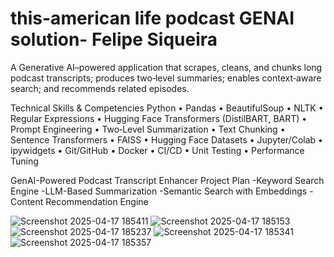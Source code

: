 # this-american life podcast GENAI solution- Felipe Siqueira
A Generative AI–powered application that scrapes, cleans, and chunks long podcast transcripts; produces two‑level summaries; enables context‑aware search; and recommends related episodes.

 Technical Skills & Competencies
Python • Pandas • BeautifulSoup • NLTK • Regular Expressions • Hugging Face Transformers (DistilBART, BART) • Prompt Engineering • Two‑Level Summarization • Text Chunking • Sentence Transformers • FAISS • Hugging Face Datasets • Jupyter/Colab • ipywidgets • Git/GitHub • Docker • CI/CD • Unit Testing • Performance Tuning


GenAI-Powered Podcast Transcript Enhancer Project Plan
-Keyword Search Engine
-LLM-Based Summarization
-Semantic Search with Embeddings
-Content Recommendation Engine


![Screenshot 2025-04-17 185411](https://github.com/user-attachments/assets/283ff7f6-7418-449c-9d45-6a7a092e6131)
![Screenshot 2025-04-17 185153](https://github.com/user-attachments/assets/0480d7ae-5bb9-4345-a410-852e7b3b53ed)
![Screenshot 2025-04-17 185237](https://github.com/user-attachments/assets/dcebccc4-abe1-4f9d-855a-a7969a4fc102)
![Screenshot 2025-04-17 185341](https://github.com/user-attachments/assets/dd65e916-ac31-4ab3-8de3-ead1aa37eaac)
![Screenshot 2025-04-17 185357](https://github.com/user-attachments/assets/9c25a03d-3c7c-4572-8d1c-f44ab0488d68)
